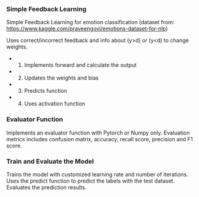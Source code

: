### Simple Feedback Learning
Simple Feedback Learning for emotion classification (dataset from: https://www.kaggle.com/praveengovi/emotions-dataset-for-nlp)

Uses correct/incorrect feedback and info about (y>d) or (y<d) to change weights.  
- 1. Implements forward and calculate the output 
- 2. Updates the weights and bias
- 3. Predicts function 
- 4. Uses activation function

### Evaluator Function
Implements an evaluator function with Pytorch or Numpy only. Evaluation metrics includes confusion matrix, accuracy, recall score, precision and F1 score.

### Train and Evaluate the Model
Trains the model with customized learning rate and number of iterations. Uses the predict function to predict the labels with the test dataset. Evaluates the prediction results.
